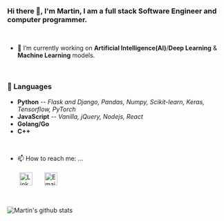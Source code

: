 ### Hi there 👋, I'm Martin, I am a full stack Software Engineer and computer programmer.

<br />

- 🔭 I’m currently working on **Artificial Intelligence(AI)**/**Deep Learning** & **Machine Learning** models.

<br />

### 🧰 Languages
+ **Python** *-- Flask and Django, Pandas, Numpy, Scikit-learn, Keras, Tensorflow, PyTorch*
+ **JavaScript** *-- Vanilla, jQuery, Nodejs, React*
+ **Golang/Go**
+ **C++**

<br />

- 📫 How to reach me: ...
  <p>
   <a href="https://www.linkedin.com/in/martinmwiti" target="_blank" rel="noopener noreferrer"> <img src="https://cdn.jsdelivr.net/npm/simple-icons@v3/icons/linkedin.svg" alt="LinkedIn" height="30" style="vertical-align:top; margin:4px; margin-right:20px"></a>
   <a href="martinmwiti777@gmail.com"> <img src="https://cdn.jsdelivr.net/npm/simple-icons@v3/icons/gmail.svg" alt="Email" height="30" style="vertical-align:top; margin:4px"></a>
  </p>

<br />


![Martin's github stats](https://github-readme-stats.vercel.app/api?username=MartinMwiti)

<!--
[![Top Langs](https://github-readme-stats.vercel.app/api/top-langs/?username=MartinMwiti)](https://github.com/MartinMwiti/github-readme-stats)
**MartinMwiti/MartinMwiti** is a ✨ _special_ ✨ repository because its `README.md` (this file) appears on your GitHub profile.

Here are some ideas to get you started:

- 🔭 I’m currently working on ...
- 🌱 I’m currently learning ...
- 👯 I’m looking to collaborate on ...
- 🤔 I’m looking for help with ...
- 💬 Ask me about ...
- 📫 How to reach me: ...
- 😄 Pronouns: ...
- ⚡ Fun fact: ...
-->
